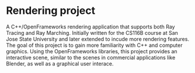 # Rendering project

A C++/OpenFrameworks rendering application that supports both Ray Tracing and Ray Marching. Initially written for the CS116B course at San Jose State University and later extended to incude more rendering features. The goal of this project is to gain more familiarity with C++ and computer graphics. Using the OpenFrameworks libraries, this project provides an interactive scene, similar to the scenes in commercial applications like Blender, as well as a graphical user interace.
